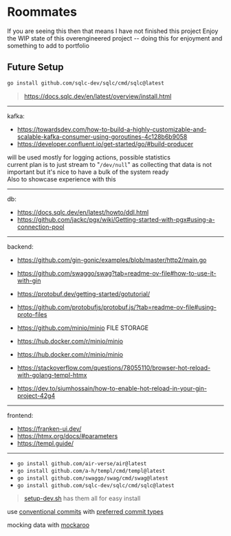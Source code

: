 # Roommates

If you are seeing this then that means I have not finished this project
Enjoy the WIP state of this overengineered project -- doing this for enjoyment and something to add to portfolio

## Future Setup

```bash
go install github.com/sqlc-dev/sqlc/cmd/sqlc@latest
```

> <https://docs.sqlc.dev/en/latest/overview/install.html>

---

kafka:

- <https://towardsdev.com/how-to-build-a-highly-customizable-and-scalable-kafka-consumer-using-goroutines-4c128b6b9058>
- <https://developer.confluent.io/get-started/go/#build-producer>

will be used mostly for logging actions, possible statistics  
current plan is to just stream to "`/dev/null`" as collecting that data is not important but it's nice to have a bulk of the system ready  
Also to showcase experience with this

---

db:

- <https://docs.sqlc.dev/en/latest/howto/ddl.html>
- <https://github.com/jackc/pgx/wiki/Getting-started-with-pgx#using-a-connection-pool>

---

backend:

- <https://github.com/gin-gonic/examples/blob/master/http2/main.go>
- <https://github.com/swaggo/swag?tab=readme-ov-file#how-to-use-it-with-gin>

- <https://protobuf.dev/getting-started/gotutorial/>
- <https://github.com/protobufjs/protobuf.js/?tab=readme-ov-file#using-proto-files>

- <https://github.com/minio/minio> FILE STORAGE
- <https://hub.docker.com/r/minio/minio>
- <https://hub.docker.com/r/minio/minio>

- <https://stackoverflow.com/questions/78055110/browser-hot-reload-with-golang-templ-htmx>
- <https://dev.to/siumhossain/how-to-enable-hot-reload-in-your-gin-project-42g4>

---

frontend:

- <https://franken-ui.dev/>
- <https://htmx.org/docs/#parameters>
- <https://templ.guide/>

---

- `go install github.com/air-verse/air@latest`
- `go install github.com/a-h/templ/cmd/templ@latest`
- `go install github.com/swaggo/swag/cmd/swag@latest`
- `go install github.com/sqlc-dev/sqlc/cmd/sqlc@latest`

> [setup-dev.sh](./app/setup-dev.sh) has them all for easy install

use [conventional commits](https://www.conventionalcommits.org/en/v1.0.0/#summary) with [preferred commit types](https://github.com/conventional-changelog/commitlint/tree/master/%40commitlint/config-conventional#type-enum)

mocking data with [mockaroo](https://mockaroo.com/)
